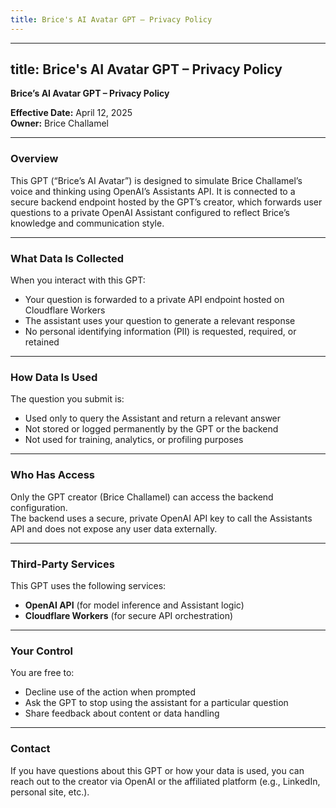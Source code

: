 ```yaml
---
title: Brice's AI Avatar GPT – Privacy Policy
---
```

---
title: Brice's AI Avatar GPT – Privacy Policy
---

**Brice’s AI Avatar GPT – Privacy Policy**

**Effective Date:** April 12, 2025  
**Owner:** Brice Challamel

---

### Overview  
This GPT (“Brice’s AI Avatar”) is designed to simulate Brice Challamel’s voice and thinking using OpenAI’s Assistants API. It is connected to a secure backend endpoint hosted by the GPT’s creator, which forwards user questions to a private OpenAI Assistant configured to reflect Brice’s knowledge and communication style.

---

### What Data Is Collected  
When you interact with this GPT:
- Your question is forwarded to a private API endpoint hosted on Cloudflare Workers
- The assistant uses your question to generate a relevant response
- No personal identifying information (PII) is requested, required, or retained

---

### How Data Is Used  
The question you submit is:
- Used only to query the Assistant and return a relevant answer
- Not stored or logged permanently by the GPT or the backend
- Not used for training, analytics, or profiling purposes

---

### Who Has Access  
Only the GPT creator (Brice Challamel) can access the backend configuration.  
The backend uses a secure, private OpenAI API key to call the Assistants API and does not expose any user data externally.

---

### Third-Party Services  
This GPT uses the following services:
- **OpenAI API** (for model inference and Assistant logic)
- **Cloudflare Workers** (for secure API orchestration)

---

### Your Control  
You are free to:
- Decline use of the action when prompted
- Ask the GPT to stop using the assistant for a particular question
- Share feedback about content or data handling

---

### Contact  
If you have questions about this GPT or how your data is used, you can reach out to the creator via OpenAI or the affiliated platform (e.g., LinkedIn, personal site, etc.).

